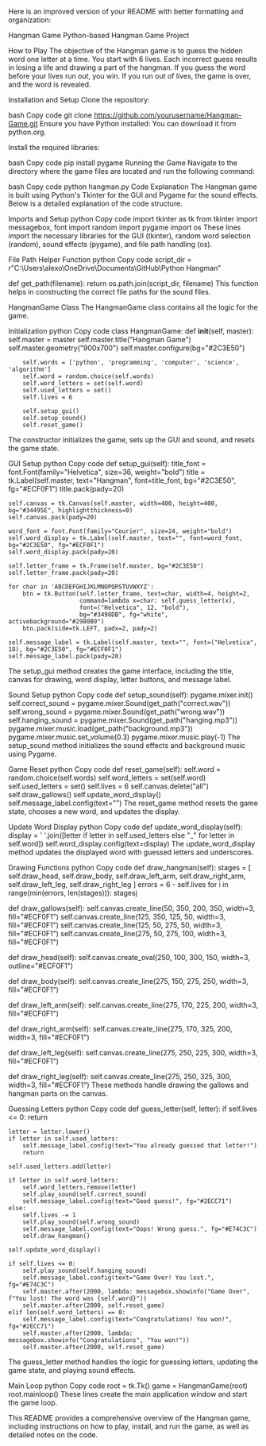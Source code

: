 Here is an improved version of your README with better formatting and organization:

Hangman Game
Python-based Hangman Game Project

How to Play
The objective of the Hangman game is to guess the hidden word one letter at a time. You start with 6 lives. Each incorrect guess results in losing a life and drawing a part of the hangman. If you guess the word before your lives run out, you win. If you run out of lives, the game is over, and the word is revealed.

Installation and Setup
Clone the repository:

bash
Copy code
git clone https://github.com/yourusername/Hangman-Game.git
Ensure you have Python installed:
You can download it from python.org.

Install the required libraries:

bash
Copy code
pip install pygame
Running the Game
Navigate to the directory where the game files are located and run the following command:

bash
Copy code
python hangman.py
Code Explanation
The Hangman game is built using Python's Tkinter for the GUI and Pygame for the sound effects. Below is a detailed explanation of the code structure.

Imports and Setup
python
Copy code
import tkinter as tk
from tkinter import messagebox, font
import random
import pygame
import os
These lines import the necessary libraries for the GUI (tkinter), random word selection (random), sound effects (pygame), and file path handling (os).

File Path Helper Function
python
Copy code
script_dir = r"C:\Users\alexo\OneDrive\Documents\GitHub\Python Hangman"

def get_path(filename):
    return os.path.join(script_dir, filename)
This function helps in constructing the correct file paths for the sound files.

HangmanGame Class
The HangmanGame class contains all the logic for the game.

Initialization
python
Copy code
class HangmanGame:
    def __init__(self, master):
        self.master = master
        self.master.title("Hangman Game")
        self.master.geometry("900x700")
        self.master.configure(bg="#2C3E50")
        
        self.words = ['python', 'programming', 'computer', 'science', 'algorithm']
        self.word = random.choice(self.words)
        self.word_letters = set(self.word)
        self.used_letters = set()
        self.lives = 6
        
        self.setup_gui()
        self.setup_sound()
        self.reset_game()
The constructor initializes the game, sets up the GUI and sound, and resets the game state.

GUI Setup
python
Copy code
def setup_gui(self):
    title_font = font.Font(family="Helvetica", size=36, weight="bold")
    title = tk.Label(self.master, text="Hangman", font=title_font, bg="#2C3E50", fg="#ECF0F1")
    title.pack(pady=20)
    
    self.canvas = tk.Canvas(self.master, width=400, height=400, bg="#34495E", highlightthickness=0)
    self.canvas.pack(pady=20)
    
    word_font = font.Font(family="Courier", size=24, weight="bold")
    self.word_display = tk.Label(self.master, text="", font=word_font, bg="#2C3E50", fg="#ECF0F1")
    self.word_display.pack(pady=20)
    
    self.letter_frame = tk.Frame(self.master, bg="#2C3E50")
    self.letter_frame.pack(pady=20)
    
    for char in 'ABCDEFGHIJKLMNOPQRSTUVWXYZ':
        btn = tk.Button(self.letter_frame, text=char, width=4, height=2,
                        command=lambda x=char: self.guess_letter(x),
                        font=("Helvetica", 12, "bold"),
                        bg="#3498DB", fg="white", activebackground="#2980B9")
        btn.pack(side=tk.LEFT, padx=2, pady=2)
    
    self.message_label = tk.Label(self.master, text="", font=("Helvetica", 18), bg="#2C3E50", fg="#ECF0F1")
    self.message_label.pack(pady=20)
The setup_gui method creates the game interface, including the title, canvas for drawing, word display, letter buttons, and message label.

Sound Setup
python
Copy code
def setup_sound(self):
    pygame.mixer.init()
    self.correct_sound = pygame.mixer.Sound(get_path("correct.wav"))
    self.wrong_sound = pygame.mixer.Sound(get_path("wrong.wav"))
    self.hanging_sound = pygame.mixer.Sound(get_path("hanging.mp3"))
    pygame.mixer.music.load(get_path("background.mp3"))
    pygame.mixer.music.set_volume(0.3)
    pygame.mixer.music.play(-1)
The setup_sound method initializes the sound effects and background music using Pygame.

Game Reset
python
Copy code
def reset_game(self):
    self.word = random.choice(self.words)
    self.word_letters = set(self.word)
    self.used_letters = set()
    self.lives = 6
    self.canvas.delete("all")
    self.draw_gallows()
    self.update_word_display()
    self.message_label.config(text="")
The reset_game method resets the game state, chooses a new word, and updates the display.

Update Word Display
python
Copy code
def update_word_display(self):
    display = ' '.join([letter if letter in self.used_letters else "_" for letter in self.word])
    self.word_display.config(text=display)
The update_word_display method updates the displayed word with guessed letters and underscores.

Drawing Functions
python
Copy code
def draw_hangman(self):
    stages = [
        self.draw_head,
        self.draw_body,
        self.draw_left_arm,
        self.draw_right_arm,
        self.draw_left_leg,
        self.draw_right_leg
    ]
    errors = 6 - self.lives
    for i in range(min(errors, len(stages))):
        stages[i]()

def draw_gallows(self):
    self.canvas.create_line(50, 350, 200, 350, width=3, fill="#ECF0F1")
    self.canvas.create_line(125, 350, 125, 50, width=3, fill="#ECF0F1")
    self.canvas.create_line(125, 50, 275, 50, width=3, fill="#ECF0F1")
    self.canvas.create_line(275, 50, 275, 100, width=3, fill="#ECF0F1")

def draw_head(self):
    self.canvas.create_oval(250, 100, 300, 150, width=3, outline="#ECF0F1")

def draw_body(self):
    self.canvas.create_line(275, 150, 275, 250, width=3, fill="#ECF0F1")

def draw_left_arm(self):
    self.canvas.create_line(275, 170, 225, 200, width=3, fill="#ECF0F1")

def draw_right_arm(self):
    self.canvas.create_line(275, 170, 325, 200, width=3, fill="#ECF0F1")

def draw_left_leg(self):
    self.canvas.create_line(275, 250, 225, 300, width=3, fill="#ECF0F1")

def draw_right_leg(self):
    self.canvas.create_line(275, 250, 325, 300, width=3, fill="#ECF0F1")
These methods handle drawing the gallows and hangman parts on the canvas.

Guessing Letters
python
Copy code
def guess_letter(self, letter):
    if self.lives <= 0:
        return

    letter = letter.lower()
    if letter in self.used_letters:
        self.message_label.config(text="You already guessed that letter!")
        return
    
    self.used_letters.add(letter)
    
    if letter in self.word_letters:
        self.word_letters.remove(letter)
        self.play_sound(self.correct_sound)
        self.message_label.config(text="Good guess!", fg="#2ECC71")
    else:
        self.lives -= 1
        self.play_sound(self.wrong_sound)
        self.message_label.config(text="Oops! Wrong guess.", fg="#E74C3C")
        self.draw_hangman()
    
    self.update_word_display()
    
    if self.lives <= 0:
        self.play_sound(self.hanging_sound)
        self.message_label.config(text="Game Over! You lost.", fg="#E74C3C")
        self.master.after(2000, lambda: messagebox.showinfo("Game Over", f"You lost! The word was {self.word}"))
        self.master.after(2000, self.reset_game)
    elif len(self.word_letters) == 0:
        self.message_label.config(text="Congratulations! You won!", fg="#2ECC71")
        self.master.after(2000, lambda: messagebox.showinfo("Congratulations", "You won!"))
        self.master.after(2000, self.reset_game)
The guess_letter method handles the logic for guessing letters, updating the game state, and playing sound effects.

Main Loop
python
Copy code
root = tk.Tk()
game = HangmanGame(root)
root.mainloop()
These lines create the main application window and start the game loop.

This README provides a comprehensive overview of the Hangman game, including instructions on how to play, install, and run the game, as well as detailed notes on the code.